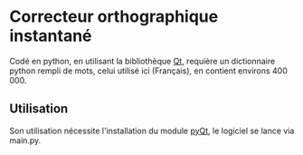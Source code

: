Correcteur orthographique instantané
=========

Codé en python, en utilisant la bibliothèque [Qt](http://fr.wikipedia.org/wiki/PyQt), requière un dictionnaire python rempli de mots, celui utilisé ici (Français), en contient environs 400 000. 

Utilisation
------------

Son utilisation nécessite l'installation du module [pyQt](http://www.riverbankcomputing.co.uk/software/pyqt/download), le logiciel se lance via main.py. 
